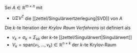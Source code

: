 Sei $A \in \mathbb{R}^{m \times n}$ mit
- $U\Sigma V^T$ die [[zettel/Singulärwertzerlegung|SVD]] von $A$

Die $k$-te Iteration der *Krylov Raum Verfahrens* ist definiert als
- $v_k = \sigma_k = \Sigma_{kk}$ der $k$-te [[zettel/Singulärwert|Singulärwert]]
- $V_k = \text{span}(v_1, \dots, v_k) \in \mathbb{R}^{n \times k}$ der $k$-te Krylov-Raum